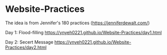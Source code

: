 # Website-Practices

The idea is from Jennifer's 180 practices (https://jenniferdewalt.com/)

Day 1: Flood-filling https://ynyeh0221.github.io/Website-Practices/day1.html

Day 2: Secert Message https://ynyeh0221.github.io/Website-Practices/day2.html
